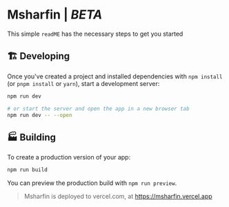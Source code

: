 # Msharfin | _BETA_

This simple `readME` has the necessary steps to get you started

## 🏗 Developing

Once you've created a project and installed dependencies with `npm install` (or `pnpm install` or `yarn`), start a development server:

```bash
npm run dev

# or start the server and open the app in a new browser tab
npm run dev -- --open
```

## 🏭 Building

To create a production version of your app:

```bash
npm run build
```

You can preview the production build with `npm run preview`.

> Msharfin is deployed to vercel.com, at https://msharfin.vercel.app
